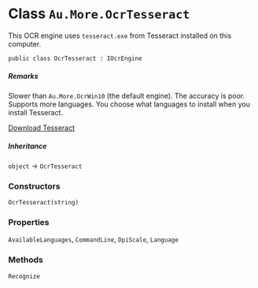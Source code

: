 # Class `Au.More.OcrTesseract`

This OCR engine uses `tesseract.exe` from Tesseract installed on this computer.

```
public class OcrTesseract : IOcrEngine
```

##### Remarks

Slower than `Au.More.OcrWin10` (the default engine). The accuracy is poor. Supports more languages. You choose what languages to install when you install Tesseract.

[Download Tesseract](https://github.com/UB-Mannheim/tesseract/wiki)

##### Inheritance

`object` → `OcrTesseract`

### Constructors

`OcrTesseract(string)`

### Properties

`AvailableLanguages`, `CommandLine`, `DpiScale`, `Language`

### Methods

`Recognize`